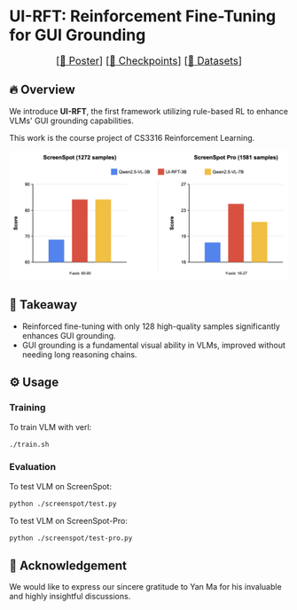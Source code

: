 # UI-RFT: Reinforcement Fine-Tuning for GUI Grounding

<font size=4><div align='center' > [[📖 Poster](./poster.pdf)] [[🤗 Checkpoints](https://huggingface.co/henryhe0123/UI-RFT-3B)] [[🤗 Datasets](https://huggingface.co/datasets/henryhe0123/UI-128)]</div></font>

## 🔥 Overview

We introduce **UI-RFT**, the first framework utilizing rule-based RL to enhance VLMs' GUI grounding capabilities.

This work is the course project of CS3316 Reinforcement Learning.

<a href="">
  <img src="assets/benchmark.png" alt="ben" >
</a>

## 📌 Takeaway

- Reinforced fine-tuning with only 128 high-quality samples significantly enhances GUI grounding.
- GUI grounding is a fundamental visual ability in VLMs, improved without needing long reasoning chains.

## ⚙️ Usage

### Training

To train VLM with verl:

```bash
./train.sh
```

### Evaluation

To test VLM on ScreenSpot:

```bash
python ./screenspot/test.py
```

To test VLM on ScreenSpot-Pro:

```bash
python ./screenspot/test-pro.py
```

## 🙏 Acknowledgement

We would like to express our sincere gratitude to Yan Ma for his invaluable and highly insightful discussions.
